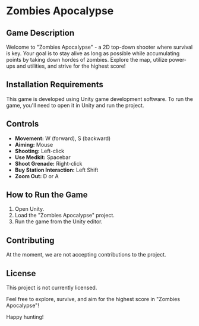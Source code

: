 # Zombies Apocalypse

## Game Description

Welcome to "Zombies Apocalypse" - a 2D top-down shooter where survival is key. Your goal is to stay alive as long as possible while accumulating points by taking down hordes of zombies. Explore the map, utilize power-ups and utilities, and strive for the highest score!

## Installation Requirements

This game is developed using Unity game development software. To run the game, you'll need to open it in Unity and run the project.

## Controls

- **Movement:** W (forward), S (backward)
- **Aiming:** Mouse
- **Shooting:** Left-click
- **Use Medkit:** Spacebar
- **Shoot Grenade:** Right-click
- **Buy Station Interaction:** Left Shift
- **Zoom Out:** D or A

## How to Run the Game

1. Open Unity.
2. Load the "Zombies Apocalypse" project.
3. Run the game from the Unity editor.

## Contributing

At the moment, we are not accepting contributions to the project.

## License

This project is not currently licensed.

Feel free to explore, survive, and aim for the highest score in "Zombies Apocalypse"!

Happy hunting!
